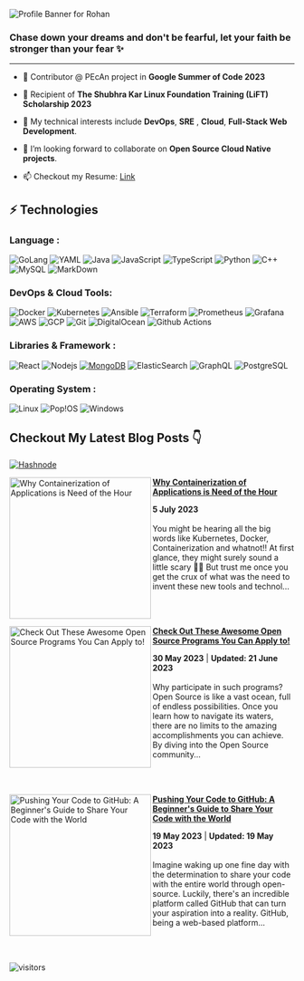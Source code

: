 ![Profile Banner for Rohan](https://github.com/RohanSasne/RohanSasne/assets/110545952/d866c5fb-4cc6-406a-be7c-14c0f1590c9e)

### **Chase down your dreams and don't be fearful, let your faith be stronger than your fear ✨**

<!--
**RohanSasne/RohanSasne** is a ✨ _special_ ✨ repository because its `README.md` (this file) appears on your GitHub profile.

Here are some ideas to get you started:

- 🔭 I’m currently working on ...
- 🌱 I’m currently learning ...
- 👯 I’m looking to collaborate on ...
- 🤔 I’m looking for help with ...
- 💬 Ask me about ...
- 📫 How to reach me: ...
- 😄 Pronouns: ...
- ⚡ Fun fact: ...
-->
---

- 🌱 Contributor @ PEcAn project in **Google Summer of Code 2023**

- 🔭 Recipient of **The Shubhra Kar Linux Foundation Training (LiFT) Scholarship 2023**
- 💬 My technical interests include **DevOps**, **SRE** , **Cloud**, **Full-Stack Web Development**. 
- 👯 I’m looking forward to collaborate on **Open Source Cloud Native projects**.

- 📫 Checkout my Resume: [Link](https://docs.google.com/document/d/1TJn1g5yXoCHKPXZzDXASl0UZ6_qQZJsI/edit?usp=sharing&ouid=114774202429783954390&rtpof=true&sd=true)


## ⚡ Technologies

### Language :
![GoLang](https://img.shields.io/badge/Go-00ADD8?style=for-the-badge&logo=go&logoColor=white)
![YAML](https://img.shields.io/badge/YAML-000000?style=for-the-badge&logo=yaml&logoColor=white)
![Java](https://img.shields.io/badge/Java-ED8B00?style=for-the-badge&logo=openjdk&logoColor=white)
![JavaScript](https://img.shields.io/badge/JavaScript-323330?style=for-the-badge&logo=javascript&logoColor=F7DF1E)
![TypeScript](https://img.shields.io/badge/TypeScript-007ACC?style=for-the-badge&logo=typescript&logoColor=white)
![Python](https://img.shields.io/badge/Python-14354C?style=for-the-badge&logo=python&logoColor=white)
![C++](https://img.shields.io/badge/C%2B%2B-00599C?style=for-the-badge&logo=c%2B%2B&logoColor=white)
![MySQL](https://img.shields.io/badge/MySQL-00000F?style=for-the-badge&logo=mysql&logoColor=white)
![MarkDown](https://img.shields.io/badge/Markdown-000000?style=for-the-badge&logo=markdown&logoColor=white)

### DevOps & Cloud Tools:

![Docker](https://img.shields.io/badge/-Docker-black?style=flat-square&logo=docker)
![Kubernetes](https://img.shields.io/badge/-Kubernetes-black?style=flat-square&logo=kubernetes)
![Ansible](https://img.shields.io/badge/-Ansible-black?style=flat-square&logo=ansible)
![Terraform](https://img.shields.io/badge/-Terraform-black?style=flat-square&logo=terraform)
![Prometheus](https://img.shields.io/badge/-Prometheus-black?style=flat-square&logo=prometheus)
![Grafana](https://img.shields.io/badge/-Grafana-black?style=flat-square&logo=grafana)
![AWS](https://img.shields.io/badge/-AWS-black?style=flat-square&logo=amazon-aws)
![GCP](https://img.shields.io/badge/-GCP-black?style=flat-square&logo=google-cloud)
![Git](https://img.shields.io/badge/-Git-black?style=flat-square&logo=git)
![DigitalOcean](https://img.shields.io/badge/-Digital%20Ocean-darkblue?style=flat-square&logo=digitalocean)
![Github Actions](https://img.shields.io/badge/-Github%20Actions-black?style=flat-square&logo=github-actions)



### Libraries & Framework :

![React](https://img.shields.io/badge/-React-black?style=flat-square&logo=react)
![Nodejs](https://img.shields.io/badge/-Nodejs-black?style=flat-square&logo=Node.js)
<a href="#"><img alt="MongoDB" src ="https://img.shields.io/badge/MongoDB-%234ea94b.svg?logo=mongodb&logoColor=white"></a>
![ElasticSearch](https://img.shields.io/badge/-ElasticSearch-005571?style=flat-square&logo=elasticsearch)
![GraphQL](https://img.shields.io/badge/-GraphQL-E10098?style=flat-square&logo=graphql)
![PostgreSQL](https://img.shields.io/badge/-PostgreSQL-336791?style=flat-square&logo=postgresql)


### Operating System :

![Linux](https://img.shields.io/badge/Linux-FCC624?style=for-the-badge&logo=linux&logoColor=black)
![Pop!OS](https://img.shields.io/badge/Pop!_OS-48B9C7?style=for-the-badge&logo=Pop!_OS&logoColor=white)
![Windows](https://img.shields.io/badge/Windows-0078D6?style=for-the-badge&logo=windows&logoColor=white)
<!--
## 📊 Github Analytics
 <table>
  <tr>
   
<td><img src="https://github-readme-streak-stats.herokuapp.com?user=RohanSasne&theme=nightowl&border_radius=4.3&mode=weekly" alt="RohanSasne"/>
    <td><img src="https://github-readme-stats-sigma-five.vercel.app/api?username=RohanSasne&count_private=true&show_icons=true&theme=nightowl" /></td>
  </tr>
</table>
-->

## Checkout My Latest Blog Posts 👇
[![Hashnode](https://img.shields.io/badge/Hashnode-2962FF?style=for-the-badge&logo=hashnode&logoColor=white)](https://blog.rohansasne.tech/)
<!-- HASHNODE_BLOG:START -->
<p align="left">
<a href="https://rohansasne30.hashnode.dev//why-containerization-of-applications-is-need-of-the-hour" title="Why Containerization of Applications is Need of the Hour"><img src="https://cdn.hashnode.com/res/hashnode/image/upload/v1688495784743/8e9af32c-559b-4b6e-a7cf-4f8ac843dd37.webp" alt="Why Containerization of Applications is Need of the Hour" width="250px" align="left" /></a>
<a href="https://rohansasne30.hashnode.dev//why-containerization-of-applications-is-need-of-the-hour" title="Why Containerization of Applications is Need of the Hour"><strong>Why Containerization of Applications is Need of the Hour</strong></a>
<div><strong>5 July 2023</strong></div>
<br/> You might be hearing all the big words like Kubernetes, Docker, Containerization and whatnot!! At first glance, they might surely sound a little scary 😮‍💨 But trust me once you get the crux of what was the need to invent these new tools and technol... </p> <br/> <br/>
<p align="left">
<a href="https://rohansasne30.hashnode.dev//check-out-these-awesome-open-source-programs-you-can-apply-to" title="Check Out These Awesome Open Source Programs You Can Apply to!"><img src="https://cdn.hashnode.com/res/hashnode/image/upload/v1684910014647/28e93d25-7529-4d10-889a-5c5c4f494ad6.png" alt="Check Out These Awesome Open Source Programs You Can Apply to!" width="250px" align="left" /></a>
<a href="https://rohansasne30.hashnode.dev//check-out-these-awesome-open-source-programs-you-can-apply-to" title="Check Out These Awesome Open Source Programs You Can Apply to!"><strong>Check Out These Awesome Open Source Programs You Can Apply to!</strong></a>
<div><strong>30 May 2023</strong> | <strong>Updated: 21 June 2023</strong></div>
<br/> Why participate in such programs?
Open Source is like a vast ocean, full of endless possibilities. Once you learn how to navigate its waters, there are no limits to the amazing accomplishments you can achieve. By diving into the Open Source community... </p> <br/> <br/>
<p align="left">
<a href="https://rohansasne30.hashnode.dev//pushing-your-code-to-github" title="Pushing Your Code to GitHub: A Beginner's Guide to Share Your Code with the World"><img src="https://cdn.hashnode.com/res/hashnode/image/upload/v1684520517928/2c8b3745-9d26-4519-8153-78700a797a54.jpeg" alt="Pushing Your Code to GitHub: A Beginner's Guide to Share Your Code with the World" width="250px" align="left" /></a>
<a href="https://rohansasne30.hashnode.dev//pushing-your-code-to-github" title="Pushing Your Code to GitHub: A Beginner's Guide to Share Your Code with the World"><strong>Pushing Your Code to GitHub: A Beginner's Guide to Share Your Code with the World</strong></a>
<div><strong>19 May 2023</strong> | <strong>Updated: 19 May 2023</strong></div>
<br/> Imagine waking up one fine day with the determination to share your code with the entire world through open-source. Luckily, there's an incredible platform called GitHub that can turn your aspiration into a reality.
GitHub, being a web-based platform... </p> <br/> <br/>
<!-- HASHNODE_BLOG:END -->



![visitors](https://visitor-badge.laobi.icu/badge?page_id=RohanSasne.RohanSasne)
